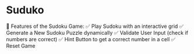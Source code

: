 # Suduko
🎯 Features of the Sudoku Game:
✅ Play Sudoku with an interactive grid
✅ Generate a New Sudoku Puzzle dynamically
✅ Validate User Input (check if numbers are correct)
✅ Hint Button to get a correct number in a cell
✅ Reset Game
